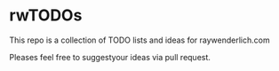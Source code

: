# rwTODOs

This repo is a collection of TODO lists and ideas for raywenderlich.com

Pleases feel free to suggestyour ideas via pull request.
